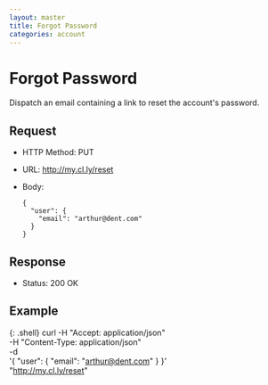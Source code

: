 ```yaml
---
layout: master
title: Forgot Password
categories: account
---
```


# Forgot Password

Dispatch an email containing a link to reset the account's password.


## Request

- HTTP Method: PUT
- URL: http://my.cl.ly/reset
- Body:

      {
        "user": {
          "email": "arthur@dent.com"
        }
      }


## Response

- Status: 200 OK


## Example

{: .shell}
    curl -H "Accept: application/json" \
         -H "Content-Type: application/json" \
         -d \
           '{
              "user": {
                "email": "arthur@dent.com"
              }
            }' \
         "http://my.cl.ly/reset"

